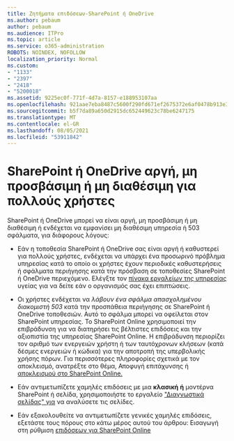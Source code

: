 ```yaml
---
title: Ζητήματα επιδόσεων-SharePoint ή OneDrive
ms.author: pebaum
author: pebaum
ms.audience: ITPro
ms.topic: article
ms.service: o365-administration
ROBOTS: NOINDEX, NOFOLLOW
localization_priority: Normal
ms.custom:
- "1133"
- "2397"
- "2418"
- "5200018"
ms.assetid: 9225ec0f-771f-4d7a-8157-e188953107aa
ms.openlocfilehash: 921aae7eba8487c5600f290fd671ef2675372e6af0478b913e38354856cbaa22
ms.sourcegitcommit: b5f7da89a650d2915dc652449623c78be6247175
ms.translationtype: MT
ms.contentlocale: el-GR
ms.lasthandoff: 08/05/2021
ms.locfileid: "53911842"
---
```

# <a name="sharepoint-or-onedrive-slow-inaccessible-or-unavailable-for-multiple-users"></a>SharePoint ή OneDrive αργή, μη προσβάσιμη ή μη διαθέσιμη για πολλούς χρήστες

SharePoint ή OneDrive μπορεί να είναι αργή, μη προσβάσιμη ή μη διαθέσιμη ή ενδέχεται να εμφανίσει μη διαθέσιμη υπηρεσία ή 503 σφάλματα, για διάφορους λόγους:
  
- Εάν η τοποθεσία SharePoint ή OneDrive σας είναι αργή ή καθυστερεί για πολλούς χρήστες, ενδέχεται να υπάρχει ένα προσωρινό πρόβλημα υπηρεσίας κατά το οποίο οι χρήστες έχουν περιοδικές καθυστερήσεις ή σφάλματα περιήγησης κατά την πρόσβαση σε τοποθεσίες SharePoint ή OneDrive περιεχόμενο. Ελέγξτε τον [πίνακα εργαλείων της υπηρεσίας](https://admin.microsoft.com/AdminPortal/Home#/servicehealth) υγείας για να δείτε εάν ο οργανισμός σας έχει επιπτώσεις.
  
- Οι χρήστες ενδέχεται να *λάβουν ένα σφάλμα απασχολημένου διακομιστή 503* κατά την προσπάθεια περιήγησης σε SharePoint ή OneDrive τοποθεσιών. Αυτό το σφάλμα μπορεί να οφείλεται στον SharePoint υπηρεσίας. Το SharePoint Online χρησιμοποιεί την επιβράδυνση για να διατηρήσει τις βέλτιστες επιδόσεις και την αξιοπιστία της υπηρεσίας SharePoint Online. Η επιβράδυνση περιορίζει τον αριθμό των ενεργειών χρήστη ή των ταυτόχρονων κλήσεων (κατά δέσμες ενεργειών ή κώδικα) για την αποτροπή της υπερβολικής χρήσης πόρων. Για περισσότερες πληροφορίες σχετικά με τον αποκλεισμό, ανατρέξτε στο θέμα, Αποφυγή επιτάχυνσης ή [αποκλεισμού στο SharePoint Online.](https://docs.microsoft.com/sharepoint/dev/general-development/how-to-avoid-getting-throttled-or-blocked-in-sharepoint-online)

- Εάν αντιμετωπίζετε χαμηλές επιδόσεις με μια **κλασική** **ή** μοντέρνα SharePoint ή σελίδα, χρησιμοποιήστε το εργαλείο ["Διαγνωστικά σελίδας" για](https://aka.ms/perftool) να αναλύσετε τις σελίδες.
  
- Εάν εξακολουθείτε να αντιμετωπίζετε γενικές χαμηλές επιδόσεις, εξετάστε τους πόρους στο κάτω μέρος αυτού του άρθρου: Εισαγωγή στη ρύθμιση [επιδόσεων για SharePoint Online](https://go.microsoft.com/fwlink/?linkid=2024334)
  